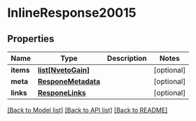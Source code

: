 # InlineResponse20015

## Properties
Name | Type | Description | Notes
------------ | ------------- | ------------- | -------------
**items** | [**list[NvetoGain]**](NvetoGain.md) |  | [optional] 
**meta** | [**ResponeMetadata**](ResponeMetadata.md) |  | [optional] 
**links** | [**ResponeLinks**](ResponeLinks.md) |  | [optional] 

[[Back to Model list]](../README.md#documentation-for-models) [[Back to API list]](../README.md#documentation-for-api-endpoints) [[Back to README]](../README.md)


